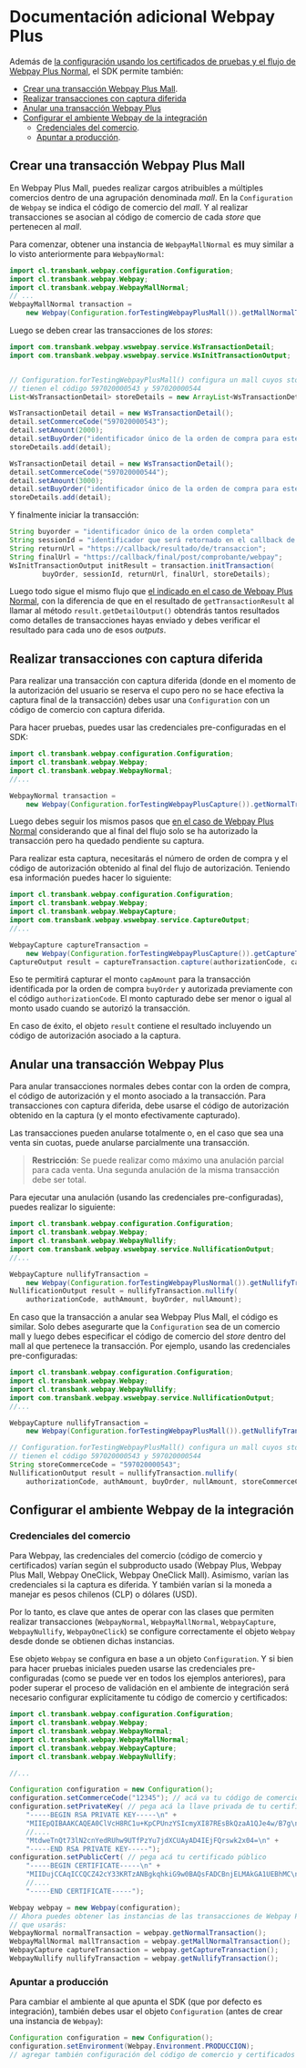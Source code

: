 # Documentación adicional Webpay Plus

Además de [la configuración usando los certificados de pruebas y el flujo de Webpay Plus Normal](../README.md#webpay-plus), el SDK permite también:

- [Crear una transacción Webpay Plus Mall](#crear-una-transacción-webpay-plus-mall).
- [Realizar transacciones con captura diferida](#realizar-transacciones-con-captura-diferida)
- [Anular una transacción Webpay Plus](#anular-una-transaccion-webpay-plus)
- [Configurar el ambiente Webpay de la integración](#configurar-el-ambiente-webpay-de-la-integración)
  - [Credenciales del comercio](#credenciales-del-comercio).
  - [Apuntar a producción](#apuntar-a-producción).


## Crear una transacción Webpay Plus Mall

En Webpay Plus Mall, puedes realizar cargos atribuibles a múltiples comercios dentro de una agrupación denominada *mall*. En la `Configuration` de `Webpay` se indica el código de comercio del *mall*. Y al realizar transacciones se asocian al código de comercio de cada *store* que pertenecen al *mall*.

Para comenzar, obtener una instancia de `WebpayMallNormal` es muy similar a lo visto anteriormente para `WebpayNormal`:

```java
import cl.transbank.webpay.configuration.Configuration;
import cl.transbank.webpay.Webpay;
import cl.transbank.webpay.WebpayMallNormal;
// ...
WebpayMallNormal transaction =
    new Webpay(Configuration.forTestingWebpayPlusMall()).getMallNormalTransaction();
```

Luego se deben crear las transacciones de los *stores*:

```java
import com.transbank.webpay.wswebpay.service.WsTransactionDetail;
import com.transbank.webpay.wswebpay.service.WsInitTransactionOutput;


// Configuration.forTestingWebpayPlusMall() configura un mall cuyos stores
// tienen el código 597020000543 y 597020000544
List<WsTransactionDetail> storeDetails = new ArrayList<WsTransactionDetail>();

WsTransactionDetail detail = new WsTransactionDetail();
detail.setCommerceCode("597020000543");
detail.setAmount(2000);
detail.setBuyOrder("identificador único de la orden de compra para este store"); // generado por el comercio
storeDetails.add(detail);

WsTransactionDetail detail = new WsTransactionDetail();
detail.setCommerceCode("597020000544");
detail.setAmount(3000);
detail.setBuyOrder("identificador único de la orden de compra para este store"); // generado por el comercio
storeDetails.add(detail);
```

Y finalmente iniciar la transacción:

```java
String buyorder = "identificador único de la orden completa"
String sessionId = "identificador que será retornado en el callback de resultado";
String returnUrl = "https://callback/resultado/de/transaccion";
String finalUrl = "https://callback/final/post/comprobante/webpay";
WsInitTransactionOutput initResult = transaction.initTransaction(
        buyOrder, sessionId, returnUrl, finalUrl, storeDetails);

```

Luego todo sigue el mismo flujo que [el indicado en el caso de Webpay Plus Normal](../README.md#crear-una-transacció-webpay-plus-normal), con la diferencia de que en el resultado de `getTransactionResult` al llamar al método `result.getDetailOutput()` obtendrás tantos resultados como detalles de transacciones hayas enviado y debes verificar el resultado para cada uno de esos *outputs*.

## Realizar transacciones con captura diferida

Para realizar una transacción con captura diferida (donde en el momento de la
autorización del usuario se reserva el cupo pero no se hace efectiva la captura
final de la transacción) debes usar una `Configuration` con un código de
comercio con captura diferida.

Para hacer pruebas, puedes usar las credenciales pre-configuradas en el SDK:

```java
import cl.transbank.webpay.configuration.Configuration;
import cl.transbank.webpay.Webpay;
import cl.transbank.webpay.WebpayNormal;
//...

WebpayNormal transaction =
    new Webpay(Configuration.forTestingWebpayPlusCapture()).getNormalTransaction();
```

Luego debes seguir los mismos pasos que
[en el caso de Webpay Plus Normal](../README.md#crear-una-transacció-webpay-plus-normal)
considerando que al final del flujo solo se ha autorizado la transacción pero
ha quedado pendiente su captura.

Para realizar esta captura, necesitarás el número de orden de compra y el
código de autorización obtenido al final del flujo de autorización. Teniendo
esa información puedes hacer lo siguiente:

```java
import cl.transbank.webpay.configuration.Configuration;
import cl.transbank.webpay.Webpay;
import cl.transbank.webpay.WebpayCapture;
import com.transbank.webpay.wswebpay.service.CaptureOutput;
//...

WebpayCapture captureTransaction =
    new Webpay(Configuration.forTestingWebpayPlusCapture()).getCaptureTransaction();
CaptureOutput result = captureTransaction.capture(authorizationCode, capAmount, buyOrder);
```

Eso te permitirá capturar el monto `capAmount` para la transacción identificada
por la orden de compra `buyOrder` y autorizada previamente con el código
`authorizationCode`. El monto capturado debe ser menor o igual al monto usado
cuando se autorizó la transacción.

En caso de éxito, el objeto `result` contiene el resultado incluyendo un código
de autorización asociado a la captura.

## Anular una transacción Webpay Plus

Para anular transacciones normales debes contar con la orden de compra, el
código de autorización y el monto asociado a la transacción.  Para transacciones
con captura diferida, debe usarse el código de autorización obtenido en la
captura (y el monto efectivamente capturado).

Las transacciones pueden anularse totalmente o, en el caso que sea una venta
sin cuotas, puede anularse parcialmente una transacción.

> **Restricción**: Se puede realizar como máximo una anulación parcial para
cada venta. Una segunda anulación de la misma transacción debe ser total.

Para ejecutar una anulación (usando las credenciales pre-configuradas), puedes
realizar lo siguiente:

```java
import cl.transbank.webpay.configuration.Configuration;
import cl.transbank.webpay.Webpay;
import cl.transbank.webpay.WebpayNullify;
import com.transbank.webpay.wswebpay.service.NullificationOutput;
//...

WebpayCapture nullifyTransaction =
    new Webpay(Configuration.forTestingWebpayPlusNormal()).getNullifyTransaction();
NullificationOutput result = nullifyTransaction.nullify(
    authorizationCode, authAmount, buyOrder, nullAmount);
```
En caso que la transacción a anular sea Webpay Plus Mall, el código es similar.
Solo debes asegurarte que la `Configuration` sea de un comercio mall y luego
debes especificar el código de comercio del _store_ dentro del mall al que
pertenece la transacción. Por ejemplo, usando las credenciales pre-configuradas:

```java
import cl.transbank.webpay.configuration.Configuration;
import cl.transbank.webpay.Webpay;
import cl.transbank.webpay.WebpayNullify;
import com.transbank.webpay.wswebpay.service.NullificationOutput;
//...

WebpayCapture nullifyTransaction =
    new Webpay(Configuration.forTestingWebpayPlusMall()).getNullifyTransaction();

// Configuration.forTestingWebpayPlusMall() configura un mall cuyos stores
// tienen el código 597020000543 y 597020000544
String storeCommerceCode = "597020000543";
NullificationOutput result = nullifyTransaction.nullify(
    authorizationCode, authAmount, buyOrder, nullAmount, storeCommerceCode);
```

## Configurar el ambiente Webpay de la integración

### Credenciales del comercio

Para Webpay, las credenciales del comercio (código de comercio y certificados)
varían según el subproducto usado (Webpay Plus, Webpay Plus Mall, Webpay OneClick,
Webpay OneClick Mall). Asimismo, varían las credenciales si la captura es
diferida. Y también varían si la moneda a manejar es pesos chilenos (CLP) o
dólares (USD).

Por lo tanto, es clave que antes de operar con las clases que permiten
realizar transacciones (`WebpayNormal`, `WebpayMallNormal`, `WebpayCapture`,
`WebpayNullify`, `WebpayOneClick`) se configure correctamente el objeto 
`Webpay` desde donde se obtienen dichas instancias.

Ese objeto `Webpay` se configura en base a un objeto `Configuration`. Y si bien
para hacer pruebas iniciales pueden usarse las credenciales pre-configuradas
(como se puede ver en todos los ejemplos anteriores), para poder superar el
proceso de validación en el ambiente de integración será necesario configurar
explícitamente tu código de comercio y certificados:

```java
import cl.transbank.webpay.configuration.Configuration;
import cl.transbank.webpay.Webpay;
import cl.transbank.webpay.WebpayNormal;
import cl.transbank.webpay.WebpayMallNormal;
import cl.transbank.webpay.WebpayCapture;
import cl.transbank.webpay.WebpayNullify;

//...

Configuration configuration = new Configuration();
configuration.setCommerceCode("12345"); // acá va tu código de comercio
configuration.setPrivateKey( // pega acá la llave privada de tu certificado
    "-----BEGIN RSA PRIVATE KEY-----\n" +
    "MIIEpQIBAAKCAQEA0ClVcH8RC1u+KpCPUnzYSIcmyXI87REsBkQzaA1QJe4w/B7g\n" +
    //....
    "MtdweTnQt73lN2cnYedRUhw9UTfPzYu7jdXCUAyAD4IEjFQrswk2x04=\n" +
    "-----END RSA PRIVATE KEY-----");
configuration.setPublicCert( // pega acá tu certificado público
    "-----BEGIN CERTIFICATE-----\n" +
    "MIIDujCCAqICCQCZ42cY33KRTzANBgkqhkiG9w0BAQsFADCBnjELMAkGA1UEBhMC\n" +
    //....
    "-----END CERTIFICATE-----");

Webpay webpay = new Webpay(configuration);
// Ahora puedes obtener las instancias de las transacciones de Webpay Plus
// que usarás:
WebpayNormal normalTransaction = webpay.getNormalTransaction();
WebpayMallNormal mallTransaction = webpay.getMallNormalTransaction();
WebpayCapture captureTransaction = webpay.getCaptureTransaction();
WebpayNullify nullifyTransaction = webpay.getNullifyTransaction();
```

### Apuntar a producción

Para cambiar el ambiente al que apunta el SDK (que por defecto es integración),
también debes usar el objeto `Configuration` (antes de crear una instancia de
`Webpay`):

```java
Configuration configuration = new Configuration();
configuration.setEnvironment(Webpay.Environment.PRODUCCION);
// agregar también configuración del código de comercio y certificados
```
